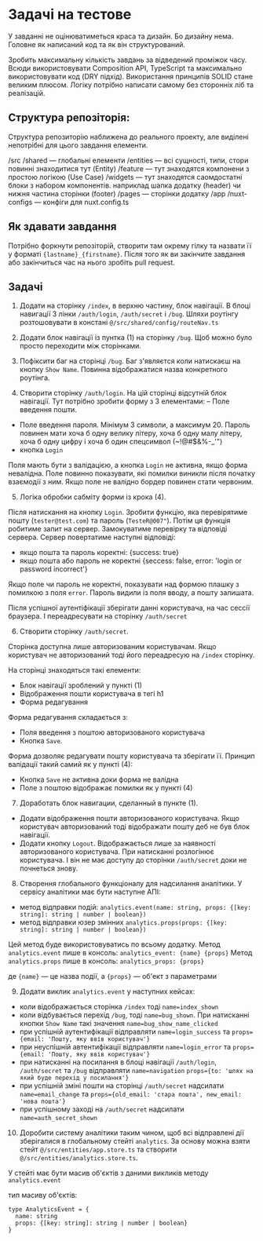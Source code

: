 # Задачі на тестове

У завданні не оцінюватиметься краса та дизайн. Бо дизайну нема.
Головне як написаний код та як він структурований.

Зробить максимальну кількість завдань за відведений проміжок часу.
Всюди використовувати Composition API, TypeScript та максимально використовувати код (DRY підхід).
Використання принципів SOLID стане великим плюсом.
Логіку потрібно написати самому без сторонніх ліб та реалізацій.

## Структура репозіторія:
Структура репозиторію наближена до реального проекту,
але виділені непотрібні для цього завдання елементи.

/src
  /shared — глобальні елементи
  /entities — всі сущності, типи, стори повинні знаходитися тут (Entity)
  /feature — тут знаходятся компонени з простою логікою (Use Case)
  /widgets — тут знаходятся саомдостатні блоки з набором компонентів. наприклад шапка додатку (header) чи нижня частина сторінки (footer)
  /pages — сторінки додатку
  /app
    /nuxt-configs — конфіги для nuxt.config.ts

## Як здавати завдання
Потрібно форкнути репозіторій, створити там окрему гілку та назвати її у форматі `{lastname}_{firstname}`.
Після того як ви закінчите завдання або закінчиться час на нього зробіть pull request.

## Задачі

1) Додати на сторінку `/index`, в верхню частину, блок навігації. В блоці навигації 3 лінки `/auth/login`, `/auth/secret` і `/bug`. Шляхи роутінгу розтошовувати в констані `@/src/shared/config/routeNav.ts`

2) Додати блок навігації із пунтка (1) на сторінку `/bug`. Щоб можно було просто переходити між сторінками.

3) Пофіксити баг на сторінці `/bug`. Баг з'являєтся коли натискаєш на кнопку `Show Name`. Повинна відображатися назва конкретного роутінга.

4) Створити сторінку `/auth/login`. На цій сторінці відсутній блок навігації. Тут потрібно зробити форму з 3 елементами:
– Поле введення пошти.
- Поле введення пароля. Мінімум 3 символи, а максимум 20. Пароль повинен мати хоча б одну велику літеру, хоча б одну малу літеру, хоча б одну цифру і хоча б один спецсимвол (~!@#$&%-_'")
- кнопка `Login`

Поля мають бути з валідацією, а кнопка `Login` не активна, якщо форма невалідна. Поле повинно показувати, які помилки виникли після початку взаємодії з ним. Якщо поле не валідно бордер повинен стати червоним.

5) Логіка обробки сабміту форми із крока (4).

Після натискання на кнопку `Login`. Зробити функцію, яка перевірятиме пошту (`tester@test.com`) та пароль (`TesteR@007"`). Потім ця функція робитиме запит на сервер. Замокуватиме перевірку та відповіді сервера. Сервер повертатиме наступні відповіді:
- якщо пошта та пароль коректні: {success: true}
- якщо пошта або пароль не коректні {seccess: false, error: 'login or password incorrect'}

Якщо поле чи пароль не коректні, показувати над формою плашку з помилкою з поля `error`. Пароль видили із поля вводу, а пошту залишата.

Після успішної аутентіфікації зберігати данні користувача, на час сессії браузера.
І переадресувати на сторінку `/auth/secret`

6) Створити сторінку `/auth/secret`.

Сторінка доступна лише авторизованим користувачам. Якщо користувач не авторизований тоді його переадресую на `/index` сторінку.

На сторінці знаходяться такі елементи:
- Блок навігації зроблений у пункті (1)
- Відображення пошти користувача в тегі h1
- Форма редагування

Форма редагування складається з:
- Поля введення з поштою авторизованого користувача
- Кнопка `Save`.

Форма дозволяє редагувати пошту користувача та зберігати її.
Принцип валідації такий самий як у пункті (4):
- Кнопка `Save` не активна доки форма не валідна
- Поле з поштою відображає помилки як у пункті (4)

7) Доработать блок навигации, сделанный в пункте (1).

- Додати відображення пошти авторизованого користувача. Якщо користувач авторизований тоді відображати пошту деб не був блок навігації.
- Додати кнопку `Logout`. Відображається лише за наявності авторизованого користувача. При натисканні розлогінює користувача. І він не має доступу до сторінки `/auth/secret` доки не почнеться знову.

8) Створення глобального функціоналу для надсилання аналітики. У сервісу аналітики має бути наступне АПІ:
- метод відправки подій: `analytics.event(name: string, props: {[key: string]: string | number | boolean})`
- метод відправки юзер змінних `analytics.props(props: {[key: string]: string | number | boolean})`

Цей метод буде використовуватись по всьому додатку. 
Метод `analytics.event` пише в консоль: `analytics_event: {name} {props}`
Метод `analytics.props` пише в консоль: `analytics_props: {props}`

де `{name}` — це назва події, а `{props}` — об'ект з параметрами

9) Додати виклик `analytics.event` у наступних кейсах:
- коли відображається сторінка `/index` тоді `name=index_shown`
- коли відбувається перехід `/bug`, тоді `name=bug_shown`. При натисканні кнопки `Show Name` такі значення `name=bug_show_name_clicked`
- при успішній аутентифікації відправляти `name=login_success` та `props={email: 'Пошту, яку ввів користувач'}`
- при неуспішній автентифікації відправляти `name=login_error` та `props={email: 'Пошту, яку ввів користувач'}`
- при натисканні на посилання в блоці навігації `/auth/login`, `/auth/secret` та `/bug` відправляти `name=navigation` `props={to: 'шлях на який буде перехід у посилання'}`
- при успішній зміні пошти на сторінці `/auth/secret` надсилати `name=email_change` та `props={old_email: 'cтара пошта', new_email: 'нова пошта'}`
- при успішному заході на `/auth/secret` надсилати `name=auth_secret_shown`

10) Доробити систему аналітики таким чином, щоб всі відправлені дії зберігалися в глобальному стейті `analytics`.
За основу можна взяти стейт `@/src/entities/app.store.ts` та створити `@/src/entities/analytics.store.ts`.

У стейті має бути масив об'єктів з даними викликів методу `analytics.event`

тип масиву об'єктів:
```
type AnalyticsEvent = {
  name: string
  props: {[key: string]: string | number | boolean}
}
```